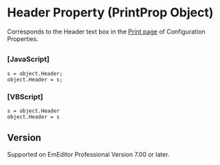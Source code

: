 # Header Property (PrintProp Object)

Corresponds to the Header text box in the
[Print page](../../dlg/properties/print/index) of Configuration Properties.

## 

### \[JavaScript\]

```
s = object.Header;
object.Header = s;
```

### \[VBScript\]

```
s = object.Header
object.Header = s
```

## Version

Supported on EmEditor Professional Version 7.00 or later.
